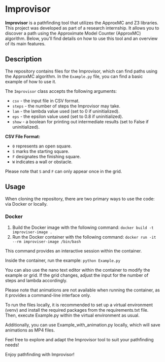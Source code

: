 # Improvisor

**Improvisor** is a pathfinding tool that utilizes the ApproxMC and Z3 libraries. This project was developed as part of a research internship. It allows you to discover a path using the Approximate Model Counter (ApproxMC) algorithm. Below, you'll find details on how to use this tool and an overview of its main features.

## Description

The repository contains files for the Improvisor, which can find paths using the ApproxMC algorithm. In the `Example.py` file, you can find a basic example of how to use it.

The `Improvisor` class accepts the following arguments:

- `csv` - the input file in CSV format.
- `steps` - the number of steps the Improvisor may take.
- `lam` - the lambda value used (set to 0 if uninitialized).
- `eps` - the epsilon value used (set to 0.8 if uninitialized).
- `show` - a boolean for printing out intermediate results (set to False if uninitialized).

**CSV File Format:**

- `0` represents an open square.
- `S` marks the starting square.
- `F` designates the finishing square.
- `W` indicates a wall or obstacle.
  
Please note that `S` and `F` can only appear once in the grid.

## Usage

When cloning the repository, there are two primary ways to use the code: via Docker or locally.

### Docker

1. Build the Docker image with the following command:
``docker build -t improviser-image .``
2. Run the Docker container with the following command:
``docker run -it --rm improviser-image /bin/bash``

This command provides an interactive session within the container.

Inside the container, run the example:
``python Example.py``

You can also use the nano text editor within the container to modify the example or grid. If the grid changes, adjust the input for the number of steps and lambda accordingly.

Please note that animations are not available when running the container, as it provides a command-line interface only.

To run the files locally, it is recommended to set up a virtual environment (venv) and install the required packages from the requirements.txt file. Then, execute Example.py within the virtual environment as usual.

Additionally, you can use Example_with_animation.py locally, which will save animations as MP4 files.

Feel free to explore and adapt the Improvisor tool to suit your pathfinding needs!

Enjoy pathfinding with Improvisor!

